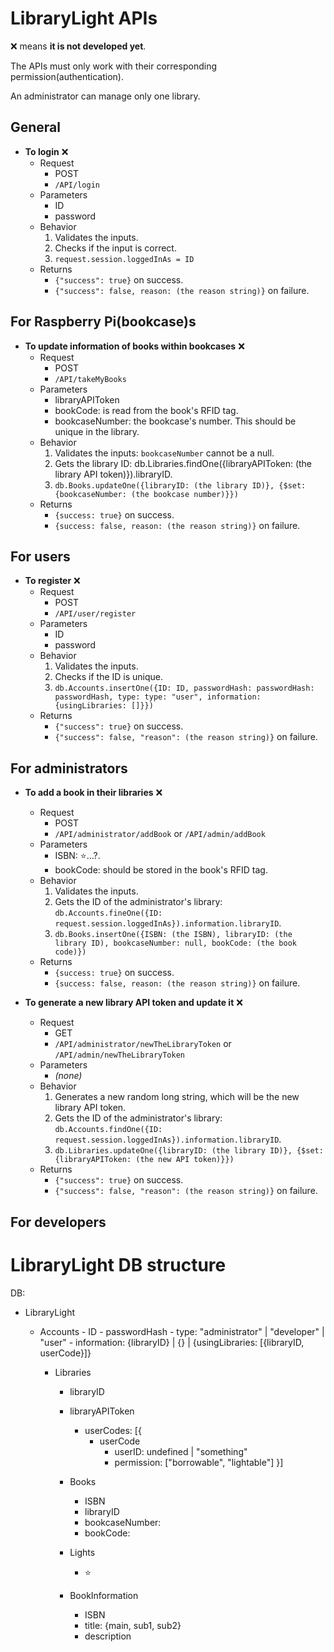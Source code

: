 # LibraryLight APIs

:x: means **it is not developed yet**.

The APIs must only work with their corresponding permission(authentication).

An administrator can manage only one library.


## General

  - **To login** :x:
    - Request
      - POST
      - `/API/login`
    - Parameters
      - ID
      - password
    - Behavior
      1. Validates the inputs.
      2. Checks if the input is correct.
      3. `request.session.loggedInAs = ID`
    - Returns
      - `{"success": true}` on success.
      - `{"success": false, reason: (the reason string)}` on failure.


## For Raspberry Pi(bookcase)s
  - **To update information of books within bookcases** :x:
    - Request
      - POST
      - `/API/takeMyBooks`
    - Parameters
      - libraryAPIToken
      - bookCode: is read from the book's RFID tag.
      - bookcaseNumber: the bookcase's number. This should be unique in the library.
    - Behavior
      1. Validates the inputs: `bookcaseNumber` cannot be a null.
      2. Gets the library ID: db.Libraries.findOne({libraryAPIToken: (the library API token)}).libraryID.
      3. `db.Books.updateOne({libraryID: (the library ID)}, {$set: {bookcaseNumber: (the bookcase number)}})`
    - Returns
      - `{success: true}` on success.
      - `{success: false, reason: (the reason string)}` on failure.


## For users

  - **To register** :x:
    - Request
      - POST
      - `/API/user/register`
    - Parameters
      - ID
      - password
    - Behavior
      1. Validates the inputs.
      2. Checks if the ID is unique.
      3. `db.Accounts.insertOne({ID: ID, passwordHash: passwordHash: passwordHash, type: type: "user", information: {usingLibraries: []}})`
    - Returns
      - `{"success": true}` on success.
      - `{"success": false, "reason": (the reason string)}` on failure.


## For administrators

  - **To add a book in their libraries** :x:
    - Request
      - POST
      - `/API/administrator/addBook` or `/API/admin/addBook`
    - Parameters
      - ISBN: :star:...?.
      - bookCode: should be stored in the book's RFID tag.
    - Behavior
      1. Validates the inputs.
      2. Gets the ID of the administrator's library: `db.Accounts.fineOne({ID: request.session.loggedInAs}).information.libraryID`.
      3. `db.Books.insertOne({ISBN: (the ISBN), libraryID: (the library ID), bookcaseNumber: null, bookCode: (the book code)})`
    - Returns
      - `{success: true}` on success.
      - `{success: false, reason: (the reason string)}` on failure.

  - **To generate a new library API token and update it** :x:
    - Request
      - GET
      - `/API/administrator/newTheLibraryToken` or `/API/admin/newTheLibraryToken`
    - Parameters
      - _(none)_
    - Behavior
      1. Generates a new random long string, which will be the new library API token.
      2. Gets the ID of the administrator's library: `db.Accounts.findOne({ID: request.session.loggedInAs}).information.libraryID`.
      3. `db.Libraries.updateOne({libraryID: (the library ID)}, {$set: {libraryAPIToken: (the new API token)}})`
    - Returns
      - `{"success": true}` on success.
      - `{"success": false, "reason": (the reason string)}` on failure.


## For developers



# LibraryLight DB structure
DB:
  - LibraryLight
    - Accounts
		  - ID
			- passwordHash
			- type: "administrator" | "developer" | "user"
			- information: {libraryID} | {} | {usingLibraries: [{libraryID, userCode}]}

	  - Libraries
	    - libraryID
	  	- libraryAPIToken
		  - userCodes: [{
		    - userCode
				- userID: undefined | "something"
				- permission: ["borrowable", "lightable"]  }]

		- Books
			- ISBN
			- libraryID
			- bookcaseNumber: <Raspberry Pi>
			- bookCode: <RFID>

		- Lights
		  - :star:

		- BookInformation
			- ISBN
			- title: {main, sub1, sub2}
			- description
